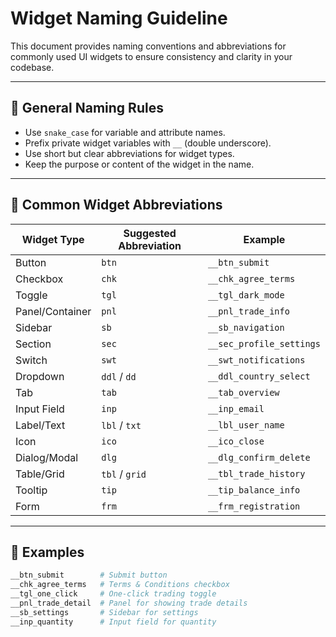 # Widget Naming Guideline

This document provides naming conventions and abbreviations for commonly used UI widgets to ensure consistency and
clarity in your codebase.

---

## 🔹 General Naming Rules

- Use `snake_case` for variable and attribute names.
- Prefix private widget variables with `__` (double underscore).
- Use short but clear abbreviations for widget types.
- Keep the purpose or content of the widget in the name.

---

## 🔸 Common Widget Abbreviations

| Widget Type     | Suggested Abbreviation | Example                  |
|-----------------|------------------------|--------------------------|
| Button          | `btn`                  | `__btn_submit`           |
| Checkbox        | `chk`                  | `__chk_agree_terms`      |
| Toggle          | `tgl`                  | `__tgl_dark_mode`        |
| Panel/Container | `pnl`                  | `__pnl_trade_info`       |
| Sidebar         | `sb`                   | `__sb_navigation`        |
| Section         | `sec`                  | `__sec_profile_settings` |
| Switch          | `swt`                  | `__swt_notifications`    |
| Dropdown        | `ddl` / `dd`           | `__ddl_country_select`   |
| Tab             | `tab`                  | `__tab_overview`         |
| Input Field     | `inp`                  | `__inp_email`            |
| Label/Text      | `lbl` / `txt`          | `__lbl_user_name`        |
| Icon            | `ico`                  | `__ico_close`            |
| Dialog/Modal    | `dlg`                  | `__dlg_confirm_delete`   |
| Table/Grid      | `tbl` / `grid`         | `__tbl_trade_history`    |
| Tooltip         | `tip`                  | `__tip_balance_info`     |
| Form            | `frm`                  | `__frm_registration`     |

---

## 🔸 Examples

```python
__btn_submit        # Submit button
__chk_agree_terms   # Terms & Conditions checkbox
__tgl_one_click     # One-click trading toggle
__pnl_trade_detail  # Panel for showing trade details
__sb_settings       # Sidebar for settings
__inp_quantity      # Input field for quantity

